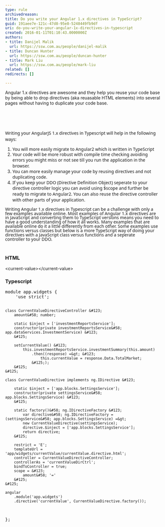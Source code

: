 ```yaml
---
type: rule
archivedreason: 
title: Do you write your Angular 1.x directives in TypeScript?
guid: 191aee7e-121c-47d8-95e8-5248449fb9df
uri: do-you-write-your-angular-1x-directives-in-typescript
created: 2016-01-11T01:10:43.0000000Z
authors:
- title: Danijel Malik
  url: https://ssw.com.au/people/danijel-malik
- title: Duncan Hunter
  url: https://ssw.com.au/people/duncan-hunter
- title: Mark Liu
  url: https://ssw.com.au/people/mark-liu
related: []
redirects: []

---
```



<p>​​​​​​​​​​​Angular 1.x directives are awesome and they help you reuse your code base by being able to drop directives (aka reuasable HTML elements)&#160;into several pages without having to duplicate your code base.​</p>
<br><excerpt class='endintro'></excerpt><br>
<style>
li.L0, li.L1, li.L2, li.L3, li.L5, li.L6, li.L7, li.L8 {
list-style-type:decimal !important;
}
</style>​​ 
<div><div class="rulesummarycontenttop"><p class="p1" style="font-family&#58;'segoe ui', verdana, arial, helvetica, sans-serif;margin-bottom&#58;0px;"> 
         <span style="line-height&#58;20px;">Writing&#160;</span>your AngularJS 1.x directives&#160;in Typescript will help in the following ways&#58;</p><ol class="p1" style="margin-bottom&#58;0px;"><li> 
            <font face="segoe ui, verdana, arial, helvetica, sans-serif"><span style="line-height&#58;13.8667px;">​You will more easily migrate to Angular2 which is written in TypeScript<br></span></font></li><li> 
            <font face="segoe ui, verdana, arial, helvetica, sans-serif"><span style="line-height&#58;13.8667px;">Your code will be more robust with compile time checking avoiding errors you might miss or not see till you run the application in the browser.</span></font></li><li> 
            <font face="segoe ui, verdana, arial, helvetica, sans-serif"><span style="line-height&#58;13.8667px;">You can more easily manage your code by reusing directives and not duplicating code.</span></font></li><li> 
            <font face="segoe ui, verdana, arial, helvetica, sans-serif"><span style="line-height&#58;13.8667px;">If you keep your DDO (Directive Definition Object) seperate to your directive controller logic you can avoid using $scope and further be ready to migrate to Angular2. You can also reuse the directive controller with other parts of your application.</span></font><span style="line-height&#58;13.8667px;font-family&#58;'segoe ui', verdana, arial, helvetica, sans-serif;">&#160;</span></li></ol><div> 
         <font face="segoe ui, verdana, arial, helvetica, sans-serif"><span style="line-height&#58;13.8667px;"><br></span></font></div><div> 
         <font face="segoe ui, verdana, arial, helvetica, sans-serif"><span style="line-height&#58;13.8667px;">Writing Angular 1.x directives in Typescript can be a challenge with only a few examples available online. Most examples of Angular 1.x directives are in JavaScript and converting them to TypeScript versions means you need to have a good understanding of how it all works. Many examples that are available online do it a little differently from each other.&#160;Some examples&#160;use functions versus classes but below is a more TypeScript way of doing your directives with a&#160;JavaScript class&#160;versus functions&#160;<span style="font-family&#58;'segoe ui', verdana, arial, helvetica, sans-serif;line-height&#58;13.8667px;">and a&#160;seperate controller&#160;to your DDO</span>.</span></font></div><h3 class="ssw15-rteElement-H3"> 
         <br>​​HTML</h3><p class="ssw15-rteElement-GreyBox">​​​&lt;current-value&gt;&lt;/current-value​&gt;<br></p><h3 class="ssw15-rteElement-H3">​Typescript<br></h3></div><pre class="prettyprint linenums">​​module app.widgets &#123;
    'use strict';

    class CurrentValueDirectiveController &#123;
        amount&#58; number;

        static $inject = ['investmentReportsService'];
        constructor(private investmentReportsService&#58; app.dataServices.InvestmentService) &#123;
        &#125;

        setCurrentValue() &#123;
            this.investmentReportsService.investmentSummary(this.amount)
                .then((response) =&gt; &#123;
                    this.currentValue = response.Data.TotalMarket;
                &#125;);
        &#125;
    &#125;

    class CurrentValueDirective implements ng.IDirective &#123;

        static $inject = ['app.blocks.SettingsService'];
        constructor(private settingsService&#58; app.blocks.SettingsService) &#123;
        &#125;

        static factory()&#58; ng.IDirectiveFactory &#123;
            var directive&#58; ng.IDirectiveFactory = (settingsService&#58; app.blocks.SettingsService) =&gt; 
            new CurrentValueDirective(settingsService);
            directive.$inject = ['app.blocks.SettingsService'];
            return directive;
        &#125;

        restrict = 'E';
        templateUrl = 'app/widgets/currentValue/currentValue.directive.html';
        controller = CurrentValueDirectiveController;
        controllerAs = 'currentValueDirCtrl';
        bindToController = true;
        scope = &#123;
            amount&#58; '='
        &#125;
    &#125;

    angular
        .module('app.widgets')
        .directive('currentValue', CurrentValueDirective.factory());
&#125;;​​
</pre><p>​</p></div>



